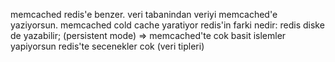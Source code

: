memcached redis'e benzer.
veri tabanindan veriyi memcached'e yaziyorsun.
memcached cold cache yaratiyor
redis'in farki nedir:
redis diske de yazabilir; (persistent mode) => 
memcached'te cok basit islemler yapiyorsun
redis'te secenekler cok (veri tipleri)



